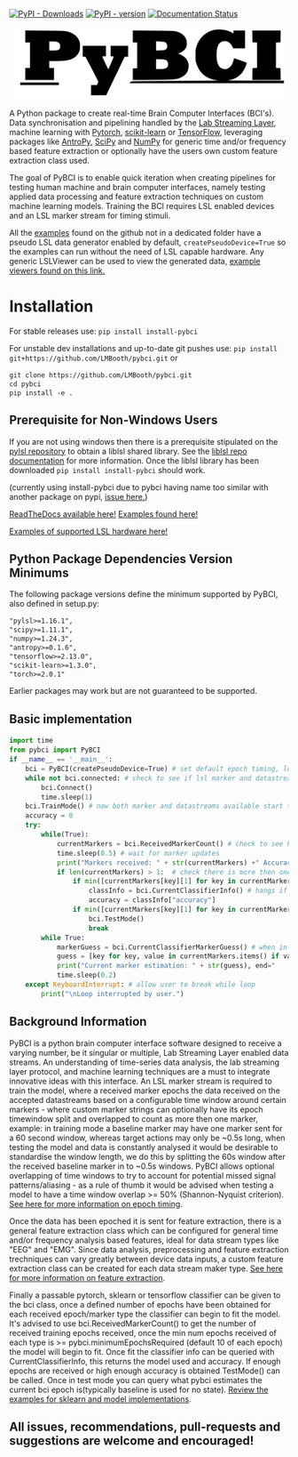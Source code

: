 [![PyPI - Downloads](https://img.shields.io/pypi/dm/install-pybci)](https://pypi.org/project/install-pybci) [![PyPI - version](https://img.shields.io/pypi/v/install-pybci)](https://pypi.org/project/install-pybci)  [![Documentation Status](https://readthedocs.org/projects/pybci/badge/?version=latest)](https://pybci.readthedocs.io/en/latest/?badge=latest)

[![pybci](https://raw.githubusercontent.com/LMBooth/pybci/main/docs/Images/pyBCITitle.svg)](https://github.com/LMBooth/pybci)

A Python package to create real-time Brain Computer Interfaces (BCI's). Data synchronisation and pipelining handled by the [Lab Streaming Layer](https://github.com/sccn/labstreaminglayer), machine learning with [Pytorch](https://pytorch.org/), [scikit-learn](https://scikit-learn.org/stable/#) or [TensorFlow](https://www.tensorflow.org/install), leveraging packages like [AntroPy](https://github.com/raphaelvallat/antropy), [SciPy](https://scipy.org/) and [NumPy](https://numpy.org/) for generic time and/or frequency based feature extraction or optionally have the users own custom feature extraction class used.

The goal of PyBCI is to enable quick iteration when creating pipelines for testing human machine and brain computer interfaces, namely testing applied data processing and feature extraction techniques on custom machine learning models. Training the BCI requires LSL enabled devices and an LSL marker stream for timing stimuli. 

All the  [examples](https://github.com/LMBooth/pybci/tree/main/pybci/Examples) found on the github not in a dedicated folder have a pseudo LSL data generator enabled by default, `createPseudoDevice=True` so the examples can run without the need of LSL capable hardware. Any generic LSLViewer can be used to view the generated data, [example viewers found on this link.](https://labstreaminglayer.readthedocs.io/info/viewers.html)

# Installation
For stable releases use: ```pip install install-pybci```

For unstable dev installations and up-to-date git pushes use: ```pip install git+https://github.com/LMBooth/pybci.git``` or 
```
git clone https://github.com/LMBooth/pybci.git
cd pybci
pip install -e .
```

## Prerequisite for Non-Windows Users
If you are not using windows then there is a prerequisite stipulated on the [pylsl repository](https://github.com/labstreaminglayer/pylsl) to obtain a liblsl shared library. See the [liblsl repo documentation](https://github.com/sccn/liblsl) for more information. 
Once the liblsl library has been downloaded ```pip install install-pybci``` should work.

(currently using install-pybci due to pybci having name too similar with another package on pypi, [issue here.](https://github.com/pypi/support/issues/2840))

[ReadTheDocs available here!](https://pybci.readthedocs.io/en/latest/)      [Examples found here!](https://github.com/LMBooth/pybci/tree/main/pybci/Examples)

[Examples of supported LSL hardware here!](https://labstreaminglayer.readthedocs.io/info/supported_devices.html)

## Python Package Dependencies Version Minimums
The following package versions define the minimum supported by PyBCI, also defined in setup.py:

    "pylsl>=1.16.1",
    "scipy>=1.11.1",
    "numpy>=1.24.3",
    "antropy>=0.1.6",
    "tensorflow>=2.13.0",
    "scikit-learn>=1.3.0",
    "torch>=2.0.1"
    
Earlier packages may work but are not guaranteed to be supported.

## Basic implementation
```python
import time
from pybci import PyBCI
if __name__ == '__main__':
    bci = PyBCI(createPseudoDevice=True) # set default epoch timing, looks for first available lsl marker stream and all data streams
    while not bci.connected: # check to see if lsl marker and datastream are available
        bci.Connect()
        time.sleep(1)
    bci.TrainMode() # now both marker and datastreams available start training on received epochs
    accuracy = 0
    try:
        while(True):
            currentMarkers = bci.ReceivedMarkerCount() # check to see how many received epochs, if markers sent to close together will be ignored till done processing
            time.sleep(0.5) # wait for marker updates
            print("Markers received: " + str(currentMarkers) +" Accuracy: " + str(round(accuracy,2)), end="         \r")
            if len(currentMarkers) > 1:  # check there is more then one marker type received
                if min([currentMarkers[key][1] for key in currentMarkers]) > bci.minimumEpochsRequired:
                    classInfo = bci.CurrentClassifierInfo() # hangs if called too early
                    accuracy = classInfo["accuracy"]
                if min([currentMarkers[key][1] for key in currentMarkers]) > bci.minimumEpochsRequired+10:  
                    bci.TestMode()
                    break
        while True:
            markerGuess = bci.CurrentClassifierMarkerGuess() # when in test mode only y_pred returned
            guess = [key for key, value in currentMarkers.items() if value[0] == markerGuess]
            print("Current marker estimation: " + str(guess), end="           \r")
            time.sleep(0.2)
    except KeyboardInterrupt: # allow user to break while loop
        print("\nLoop interrupted by user.")
```

## Background Information
PyBCI is a python brain computer interface software designed to receive a varying number, be it singular or multiple, Lab Streaming Layer enabled data streams. An understanding of time-series data analysis, the lab streaming layer protocol, and machine learning techniques are a must to integrate innovative ideas with this interface. An LSL marker stream is required to train the model, where a received marker epochs the data received on the accepted datastreams based on a configurable time window around certain markers - where custom marker strings can optionally have its epoch timewindow split and overlapped to count as more then one marker, example: in training mode a baseline marker may have one marker sent for a 60 second window, whereas target actions may only be ~0.5s long,  when testing the model and data is constantly analysed it would be desirable to standardise the window length, we do this by splitting the 60s window after the received baseline marker in to ~0.5s windows. PyBCI allows optional overlapping of time windows to try to account for potential missed signal patterns/aliasing - as a rule of thumb it would be advised when testing a model to have a time window overlap >= 50% (Shannon-Nyquist criterion). [See here for more information on epoch timing](https://pybci.readthedocs.io/en/latest/BackgroundInformation/Epoch_Timing.html).

Once the data has been epoched it is sent for feature extraction, there is a general feature extraction class which can be configured for general time and/or frequency analysis based features, ideal for data stream types like "EEG" and "EMG". Since data analysis, preprocessing and feature extraction trechniques can vary greatly between device data inputs, a custom feature extraction class can be created for each data stream maker type. [See here for more information on feature extraction](https://pybci.readthedocs.io/en/latest/BackgroundInformation/Feature_Selection.html).

Finally a passable pytorch, sklearn or tensorflow classifier can be given to the bci class, once a defined number of epochs have been obtained for each received epoch/marker type the classifier can begin to fit the model. It's advised to use bci.ReceivedMarkerCount() to get the number of received training epochs received, once the min num epochs received of each type is >= pybci.minimumEpochsRequired (default 10 of each epoch) the model will begin to fit. Once fit the classifier info can be queried with CurrentClassifierInfo, this returns the model used and accuracy. If enough epochs are received or high enough accuracy is obtained TestMode() can be called. Once in test mode you can query what pybci estimates the current bci epoch is(typically baseline is used for no state). [Review the examples for sklearn and model implementations](https://pybci.readthedocs.io/en/latest/BackgroundInformation/Examples.html).

## All issues, recommendations, pull-requests and suggestions are welcome and encouraged!
